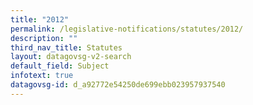 ```yaml
---
title: "2012"
permalink: /legislative-notifications/statutes/2012/
description: ""
third_nav_title: Statutes
layout: datagovsg-v2-search
default_field: Subject
infotext: true
datagovsg-id: d_a92772e54250de699ebb023957937540
---
```

